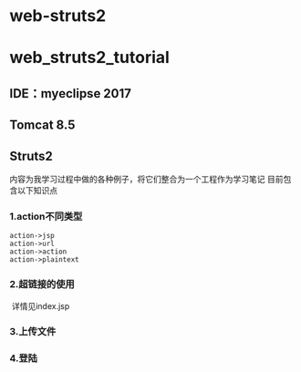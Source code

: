 # web-struts2
web_struts2_tutorial
======
IDE：myeclipse 2017
-------------------
Tomcat 8.5
----
Struts2
-------
内容为我学习过程中做的各种例子，将它们整合为一个工程作为学习笔记 
目前包含以下知识点 
### 1.action不同类型
    action->jsp
    action->url
    action->action
    action->plaintext
### 2.超链接的使用
    详情见index.jsp
    
### 3.上传文件


### 4.登陆
  
